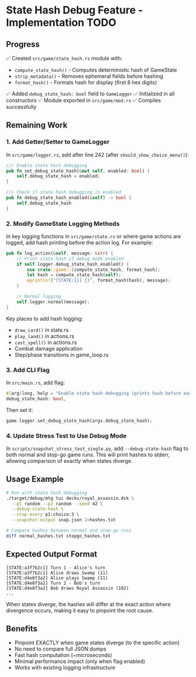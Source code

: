 # State Hash Debug Feature - Implementation TODO

## Progress

✅ Created `src/game/state_hash.rs` module with:
- `compute_state_hash()` - Computes deterministic hash of GameState
- `strip_metadata()` - Removes ephemeral fields before hashing
- `format_hash()` - Formats hash for display (first 8 hex digits)

✅ Added `debug_state_hash: bool` field to `GameLogger`
✅ Initialized in all constructors
✅ Module exported in `src/game/mod.rs`
✅ Compiles successfully

## Remaining Work

### 1. Add Getter/Setter to GameLogger

In `src/game/logger.rs`, add after line 242 (after `should_show_choice_menu()`):

```rust
/// Enable state hash debugging
pub fn set_debug_state_hash(&mut self, enabled: bool) {
    self.debug_state_hash = enabled;
}

/// Check if state hash debugging is enabled
pub fn debug_state_hash_enabled(&self) -> bool {
    self.debug_state_hash
}
```

### 2. Modify GameState Logging Methods

In key logging functions in `src/game/state.rs` or where game actions are logged,
add hash printing before the action log. For example:

```rust
pub fn log_action(&self, message: &str) {
    // Print state hash if debug mode enabled
    if self.logger.debug_state_hash_enabled() {
        use crate::game::{compute_state_hash, format_hash};
        let hash = compute_state_hash(self);
        eprintln!("[STATE:{}] {}", format_hash(hash), message);
    }

    // Normal logging
    self.logger.normal(message);
}
```

Key places to add hash logging:
- `draw_card()` in state.rs
- `play_land()` in actions.rs
- `cast_spell()` in actions.rs
- Combat damage application
- Step/phase transitions in game_loop.rs

### 3. Add CLI Flag

In `src/main.rs`, add flag:

```rust
#[arg(long, help = "Enable state hash debugging (prints hash before each action)")]
debug_state_hash: bool,
```

Then set it:

```rust
game.logger.set_debug_state_hash(args.debug_state_hash);
```

### 4. Update Stress Test to Use Debug Mode

In `scripts/snapshot_stress_test_single.py`, add `--debug-state-hash` flag to
both normal and stop-go game runs. This will print hashes to stderr, allowing
comparison of exactly when states diverge.

## Usage Example

```bash
# Run with state hash debugging
./target/debug/mtg tui decks/royal_assassin.dck \
  --p1 random --p2 random --seed 42 \
  --debug-state-hash \
  --stop-every p1:choice:3 \
  --snapshot-output snap.json 2>hashes.txt

# Compare hashes between normal and stop-go runs
diff normal_hashes.txt stopgo_hashes.txt
```

## Expected Output Format

```
[STATE:a3f7b2c1] Turn 1 - Alice's turn
[STATE:a3f7b2c1] Alice draws Swamp (11)
[STATE:d4e8f3a2] Alice plays Swamp (11)
[STATE:d4e8f3a2] Turn 2 - Bob's turn
[STATE:d4e8f3a2] Bob draws Royal Assassin (102)
...
```

When states diverge, the hashes will differ at the exact action where divergence occurs,
making it easy to pinpoint the root cause.

## Benefits

- Pinpoint EXACTLY when game states diverge (to the specific action)
- No need to compare full JSON dumps
- Fast hash computation (~microseconds)
- Minimal performance impact (only when flag enabled)
- Works with existing logging infrastructure
